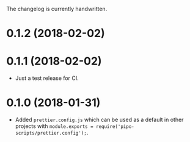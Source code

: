 The changelog is currently handwritten.

# 0.1.2 (2018-02-02)
# 0.1.1 (2018-02-02)

- Just a test release for CI.

# 0.1.0 (2018-01-31)

- Added `prettier.config.js` which can be used as a default in other projects with `module.exports = require('pipo-scripts/prettier.config');`.